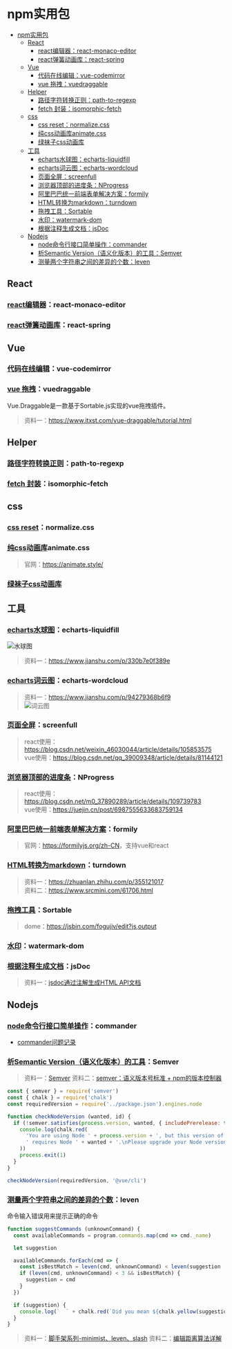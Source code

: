 # npm实用包

- [npm实用包](#npm实用包)
  - [React](#react)
    - [react编辑器：react-monaco-editor](#react编辑器react-monaco-editor)
    - [react弹簧动画库：react-spring](#react弹簧动画库react-spring)
  - [Vue](#vue)
    - [代码在线编辑：vue-codemirror](#代码在线编辑vue-codemirror)
    - [vue 拖拽：vuedraggable](#vue-拖拽vuedraggable)
  - [Helper](#helper)
    - [路径字符转换正则：path-to-regexp](#路径字符转换正则path-to-regexp)
    - [fetch 封装：isomorphic-fetch](#fetch-封装isomorphic-fetch)
  - [css](#css)
    - [css reset：normalize.css](#css-resetnormalizecss)
    - [纯css动画库animate.css](#纯css动画库animatecss)
    - [绿袜子css动画库](#绿袜子css动画库)
  - [工具](#工具)
    - [echarts水球图：echarts-liquidfill](#echarts水球图echarts-liquidfill)
    - [echarts词云图：echarts-wordcloud](#echarts词云图echarts-wordcloud)
    - [页面全屏：screenfull](#页面全屏screenfull)
    - [浏览器顶部的进度条：NProgress](#浏览器顶部的进度条nprogress)
    - [阿里巴巴统一前端表单解决方案：formily](#阿里巴巴统一前端表单解决方案formily)
    - [HTML转换为markdown：turndown](#html转换为markdownturndown)
    - [拖拽工具：Sortable](#拖拽工具sortable)
    - [水印：watermark-dom](#水印watermark-dom)
    - [根据注释生成文档：jsDoc](#根据注释生成文档jsdoc)
  - [Nodejs](#nodejs)
    - [node命令行接口简单操作：commander](#node命令行接口简单操作commander)
    - [析Semantic Version（语义化版本）的工具：Semver](#析semantic-version语义化版本的工具semver)
    - [测量两个字符串之间的差异的个数：leven](#测量两个字符串之间的差异的个数leven)

## React

### [react编辑器](https://github.com/react-monaco-editor/react-monaco-editor)：react-monaco-editor

### [react弹簧动画库](https://github.com/pmndrs/react-spring)：react-spring

## Vue

### [代码在线编辑](https://github.com/surmon-china/vue-codemirror)：vue-codemirror

### [vue 拖拽](https://github.com/SortableJS/Vue.Draggable)：vuedraggable

Vue.Draggable是一款基于Sortable.js实现的vue拖拽插件。
>资料一：<https://www.itxst.com/vue-draggable/tutorial.html>  

## Helper

### [路径字符转换正则](https://github.com/pillarjs/path-to-regexp)：path-to-regexp

### [fetch 封装](https://github.com/matthew-andrews/isomorphic-fetch)：isomorphic-fetch

## css

### [css reset](https://github.com/necolas/normalize.css)：normalize.css

### [纯css动画库](https://github.com/animate-css/animate.css)animate.css

> 官网：<https://animate.style/>

### [绿袜子css动画库](https://greensock.com/)

## 工具

### [echarts水球图](https://github.com/ecomfe/echarts-liquidfill)：echarts-liquidfill

![水球图](../../static/笔记/liquidfill.png)  
> 资料一：<https://www.jianshu.com/p/330b7e0f389e>  

### [echarts词云图](https://github.com/ecomfe/echarts-wordcloud)：echarts-wordcloud

> 资料一：<https://www.jianshu.com/p/94279368b6f9>  
![词云图](../../static/笔记/wordcloud.png)  

### [页面全屏](https://github.com/sindresorhus/screenfull)：screenfull
  
>react使用：<https://blog.csdn.net/weixin_46030044/article/details/105853575>  
>vue使用：<https://blog.csdn.net/qq_39009348/article/details/81144121>  

### [浏览器顶部的进度条](https://github.com/rstacruz/nprogress)：NProgress

>react使用：<https://blog.csdn.net/m0_37890289/article/details/109739783>  
>vue使用：<https://juejin.cn/post/6987555633683759134>  

### [阿里巴巴统一前端表单解决方案](https://github.com/alibaba/formily)：formily

> 官网：<https://formilyjs.org/zh-CN>，支持vue和react

### [HTML转换为markdown](https://github.com/mixmark-io/turndown)：turndown

> 资料一：<https://zhuanlan.zhihu.com/p/355121017>  
> 资料二：<https://www.srcmini.com/61706.html>  

### [拖拽工具](https://github.com/SortableJS/Sortable)：Sortable

>dome：<https://jsbin.com/fogujiv/edit?js,output>  

### [水印](https://gitee.com/ADgirl/watermark-dom)：watermark-dom

### [根据注释生成文档](https://github.com/jsdoc/jsdoc)：jsDoc

> 资料一：[jsdoc通过注解生成HTML API文档](https://blog.csdn.net/xdhc304/article/details/95216722)

## Nodejs

### [node命令行接口简单操作](https://github.com/tj/commander.js/blob/master/Readme_zh-CN.md)：commander

- [commander问题记录](./commander%E9%97%AE%E9%A2%98%E8%AE%B0%E5%BD%95.md)

### [析Semantic Version（语义化版本）的工具](https://github.com/npm/node-semver#readme)：Semver

> 资料一：[Semver](https://www.jianshu.com/p/2d4ff5c94560)
> 资料二：[semver：语义版本号标准 + npm的版本控制器](https://juejin.cn/post/7122240572491825160)

```js
const { semver } = require('semver')
const { chalk } = require('chalk')
const requiredVersion = require('../package.json').engines.node

function checkNodeVersion (wanted, id) {
  if (!semver.satisfies(process.version, wanted, { includePrerelease: true })) {
    console.log(chalk.red(
      'You are using Node ' + process.version + ', but this version of ' + id +
      ' requires Node ' + wanted + '.\nPlease upgrade your Node version.'
    ))
    process.exit(1)
  }
}

checkNodeVersion(requiredVersion, '@vue/cli')
```

### [测量两个字符串之间的差异的个数](https://github.com/sindresorhus/leven)：leven

命令输入错误用来提示正确的命令

```js
function suggestCommands (unknownCommand) {
  const availableCommands = program.commands.map(cmd => cmd._name)

  let suggestion

  availableCommands.forEach(cmd => {
    const isBestMatch = leven(cmd, unknownCommand) < leven(suggestion || '', unknownCommand)
    if (leven(cmd, unknownCommand) < 3 && isBestMatch) {
      suggestion = cmd
    }
  })

  if (suggestion) {
    console.log(`  ` + chalk.red(`Did you mean ${chalk.yellow(suggestion)}?`))
  }
}
```

> 资料一：[脚手架系列-minimist、leven、slash](https://juejin.cn/post/6975687741761650695)
> 资料二：[编辑距离算法详解](https://blog.csdn.net/www_helloworld_com/article/details/83871056)
